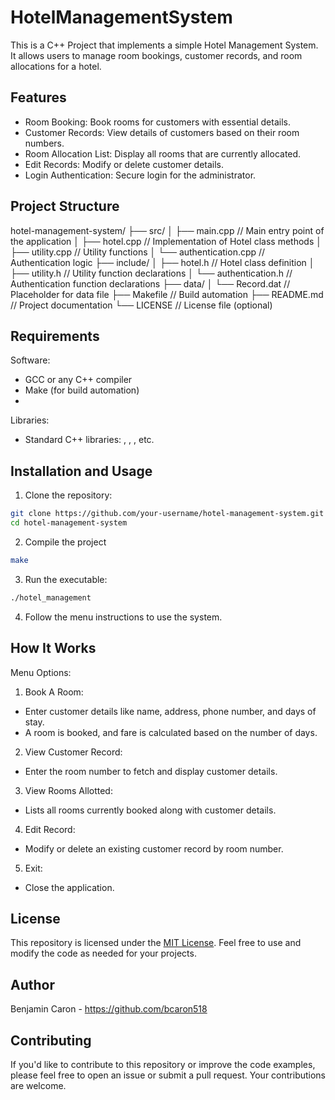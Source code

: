# HotelManagementSystem

This is a C++ Project that implements a simple Hotel Management System. It allows users to manage room bookings, customer records, and room allocations for a hotel.

## Features

- Room Booking: Book rooms for customers with essential details.
- Customer Records: View details of customers based on their room numbers.
- Room Allocation List: Display all rooms that are currently allocated.
- Edit Records: Modify or delete customer details.
- Login Authentication: Secure login for the administrator.

## Project Structure

hotel-management-system/
├── src/
│   ├── main.cpp             // Main entry point of the application
│   ├── hotel.cpp            // Implementation of Hotel class methods
│   ├── utility.cpp          // Utility functions
│   └── authentication.cpp   // Authentication logic
├── include/
│   ├── hotel.h              // Hotel class definition
│   ├── utility.h            // Utility function declarations
│   └── authentication.h     // Authentication function declarations
├── data/
│   └── Record.dat           // Placeholder for data file
├── Makefile                 // Build automation
├── README.md                // Project documentation
└── LICENSE                  // License file (optional)

## Requirements

Software:
- GCC or any C++ compiler
- Make (for build automation)
- 
Libraries:
- Standard C++ libraries: <iostream>, <fstream>, <cstring>, etc.

## Installation and Usage

1. Clone the repository:

  ```bash
  git clone https://github.com/your-username/hotel-management-system.git
  cd hotel-management-system
  ```

2. Compile the project

  ```bash
make
  ```

3. Run the executable:

  ```bash
./hotel_management
  ```

4. Follow the menu instructions to use the system.

## How It Works

Menu Options:
1. Book A Room:

- Enter customer details like name, address, phone number, and days of stay.
- A room is booked, and fare is calculated based on the number of days.

2. View Customer Record:

- Enter the room number to fetch and display customer details.

3. View Rooms Allotted:

- Lists all rooms currently booked along with customer details.

4. Edit Record:

- Modify or delete an existing customer record by room number.

5. Exit:

- Close the application.

## License
This repository is licensed under the [MIT License](LICENSE). Feel free to use and modify the code as needed for your projects.

## Author
Benjamin Caron - https://github.com/bcaron518

## Contributing
If you'd like to contribute to this repository or improve the code examples, please feel free to open an issue or submit a pull request. Your contributions are welcome.
